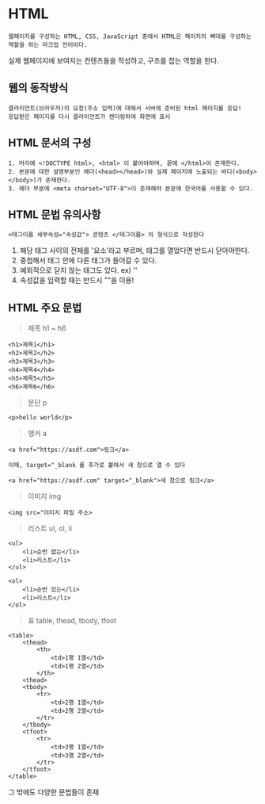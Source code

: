 # HTML

    웹페이지를 구성하는 HTML, CSS, JavaScript 중에서 HTML은 페이지의 뼈대를 구성하는 역할을 하는 마크업 언어이다. 

실제 웹페이지에 보여지는 컨텐츠들을 작성하고, 구조를 잡는 역할을 한다.

## 웹의 동작방식

    클라이언트(브라우저)의 요청(주소 입력)에 대해서 서버에 준비된 html 페이지를 응답!
    응답받은 페이지를 다시 클라이언트가 렌더링하여 화면에 표시

## HTML 문서의 구성

    1. 머리에 <!DOCTYPE html>, <html> 이 붙어야하며, 끝에 </html>이 존재한다.
    2. 본문에 대한 설명부분인 헤더(<head></head>)와 실제 페이지에 노출되는 바디(<body></body>)가 존재한다.
    3. 헤더 부분에 <meta charset="UTF-8">이 존재해야 본문에 한국어를 사용할 수 있다.

## HTML 문법 유의사항

    <태그이름 세부속성="속성값"> 콘텐츠 </태그이름> 의 형식으로 작성한다

1. 해당 태그 사이의 전체를 '요소'라고 부르며, 태그를 열었다면 반드시 닫아야한다.
2. 중첩해서 태그 안에 다른 태그가 들어갈 수 있다.
3. 예외적으로 닫지 않는 태그도 있다. ex) '<img src="">'
4. 속성값을 입력할 때는 반드시 ""을 이용!

## HTML 주요 문법

> 제목 h1 ~ h6

    <h1>제목1</h1>
    <h2>제목2</h2>
    <h3>제목3</h3>
    <h4>제목4</h4>
    <h5>제목5</h5>
    <h6>제목6</h6>


> 문단 p

    <p>hello world</p>


> 앵커 a

    <a href="https://asdf.com">링크</a>

    이때, target="_blank 를 추가로 붙여서 새 창으로 열 수 있다

    <a href="https://asdf.com" target="_blank">새 창으로 링크</a>


> 이미지 img

    <img src="이미지 파일 주소>


> 리스트 ul, ol, li

    <ul>
        <li>순번 없는</li>
        <li>리스트</li>
    </ul>

    <ol>
        <li>순번 있는</li>
        <li>리스트</li>
    </ol>


> 표 table, thead, tbody, tfoot

    <table>
        <thead>
            <th>
                <td>1행 1열</td>
                <td>1행 2열</td>
            </th>
        <thead>
        <tbody>
            <tr>
                <td>2행 1열</td>
                <td>2행 2열</td>
            </tr>
        </tbody>
        <tfoot>
            <tr>
                <td>3행 1열</td>
                <td>3행 2열</td>
            </tr>
        </tfoot>
    </table>


그 밖에도 다양한 문법들이 존재